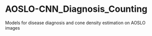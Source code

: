 # AOSLO-CNN_Diagnosis_Counting
Models for disease diagnosis and cone density estimation on AOSLO images
